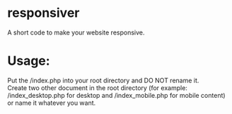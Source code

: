 # responsiver
A short code to make your website responsive.

# Usage:

<p>Put the /index.php into your root directory and DO NOT rename it.<br/>
Create two other document in the root directory (for example: /index_desktop.php for desktop and /index_mobile.php for mobile content) or name it whatever you want.